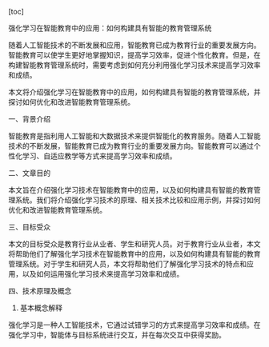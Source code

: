 
[toc]                    
                
                
强化学习在智能教育中的应用：如何构建具有智能的教育管理系统

随着人工智能技术的不断发展和应用，智能教育已成为教育行业的重要发展方向。智能教育可以使学生更好地掌握知识，提高学习效率，促进个性化教育。但是，在构建智能教育管理系统时，需要考虑到如何充分利用强化学习技术来提高学习效率和成绩。

本文将介绍强化学习在智能教育中的应用，如何构建具有智能的教育管理系统，并探讨如何优化和改进智能教育管理系统。

一、背景介绍

智能教育是指利用人工智能和大数据技术来提供智能化的教育服务。随着人工智能技术的不断发展，智能教育已成为教育行业的重要发展方向。智能教育可以通过个性化学习、自适应教学等方式来提高学习效率和成绩。

二、文章目的

本文旨在介绍强化学习技术在智能教育中的应用，以及如何构建具有智能的教育管理系统。我们将介绍强化学习技术的原理、相关技术比较和应用示例，并探讨如何优化和改进智能教育管理系统。

三、目标受众

本文的目标受众是教育行业从业者、学生和研究人员。对于教育行业从业者，本文将帮助他们了解强化学习技术在智能教育中的应用，以及如何构建具有智能的教育管理系统。对于学生和研究人员，本文将帮助他们了解强化学习技术的特点和应用，以及如何运用强化学习技术来提高学习效率和成绩。

四、技术原理及概念

1. 基本概念解释

强化学习是一种人工智能技术，它通过试错学习的方式来提高学习效率和成绩。在强化学习中，智能体与目标系统进行交互，并在每次交互中获得奖励。

